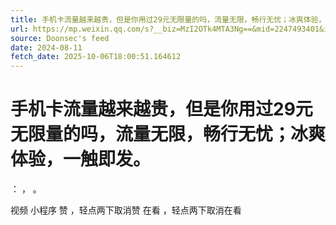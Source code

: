 ```yaml
---
title: 手机卡流量越来越贵，但是你用过29元无限量的吗，流量无限，畅行无忧；冰爽体验，一触即发。
url: https://mp.weixin.qq.com/s?__biz=MzI2OTk4MTA3Ng==&mid=2247493401&idx=3&sn=629d6f0e9d32a014b59450f4eea3a3c6
source: Doonsec's feed
date: 2024-08-11
fetch_date: 2025-10-06T18:00:51.164612
---
```


# 手机卡流量越来越贵，但是你用过29元无限量的吗，流量无限，畅行无忧；冰爽体验，一触即发。

：
，
。

视频
小程序
赞
，轻点两下取消赞
在看
，轻点两下取消在看